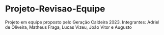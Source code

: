 # Projeto-Revisao-Equipe
Projeto em equipe proposto pelo Geração Caldeira 2023.
Integrantes: 
Adriel de Oliveira, Matheus Fraga, Lucas Vizeu, João Vitor e Augusto
